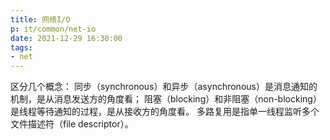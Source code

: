 ```yaml
---
title: 网络I/O
p: it/common/net-io
date: 2021-12-29 16:30:00
tags:
- net
---
```


区分几个概念：
同步（synchronous）和异步（asynchronous）是消息通知的机制，是从消息发送方的角度看；
阻塞（blocking）和非阻塞（non-blocking）是线程等待通知的过程，是从接收方的角度看。
多路复用是指单一线程监听多个文件描述符（file descriptor）。
